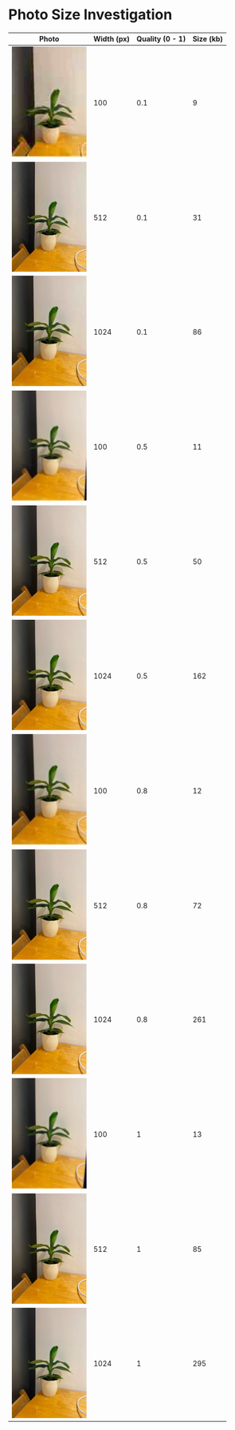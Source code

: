 # Photo Size Investigation

| Photo                                         | Width (px) | Quality (0 - 1) | Size (kb) |
| --------------------------------------------- | ---------- | --------------- | --------- |
| <img src="photos/IMG_2165.JPG" width="150" /> | 100        | 0.1             | 9         |
| <img src="photos/IMG_2166.JPG" width="150" /> | 512        | 0.1             | 31        |
| <img src="photos/IMG_2167.JPG" width="150" /> | 1024       | 0.1             | 86        |
| <img src="photos/IMG_2171.JPG" width="150" /> | 100        | 0.5             | 11        |
| <img src="photos/IMG_2172.JPG" width="150" /> | 512        | 0.5             | 50        |
| <img src="photos/IMG_2173.JPG" width="150" /> | 1024       | 0.5             | 162       |
| <img src="photos/IMG_2174.JPG" width="150" /> | 100        | 0.8             | 12        |
| <img src="photos/IMG_2175.JPG" width="150" /> | 512        | 0.8             | 72        |
| <img src="photos/IMG_2175.JPG" width="150" /> | 1024       | 0.8             | 261       |
| <img src="photos/IMG_2168.JPG" width="150" /> | 100        | 1               | 13        |
| <img src="photos/IMG_2169.JPG" width="150" /> | 512        | 1               | 85        |
| <img src="photos/IMG_2170.JPG" width="150" /> | 1024       | 1               | 295       |
